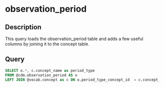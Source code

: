 # observation_period

## Description
This query loads the observation_period table and adds a few useful columns  by joining it to the concept table.

## Query

```sql
SELECT o.*, c.concept_name as period_type
FROM @cdm.observation_period AS o
LEFT JOIN @vocab.concept as c ON o.period_type_concept_id  = c.concept_id
	
```
